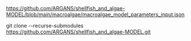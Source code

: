 https://github.com/ARGANS/shellfish_and_algae-MODEL/blob/main/macroalgae/macroalgae_model_parameters_input.json


git clone --recurse-submodules https://github.com/ARGANS/shellfish_and_algae-MODEL.git